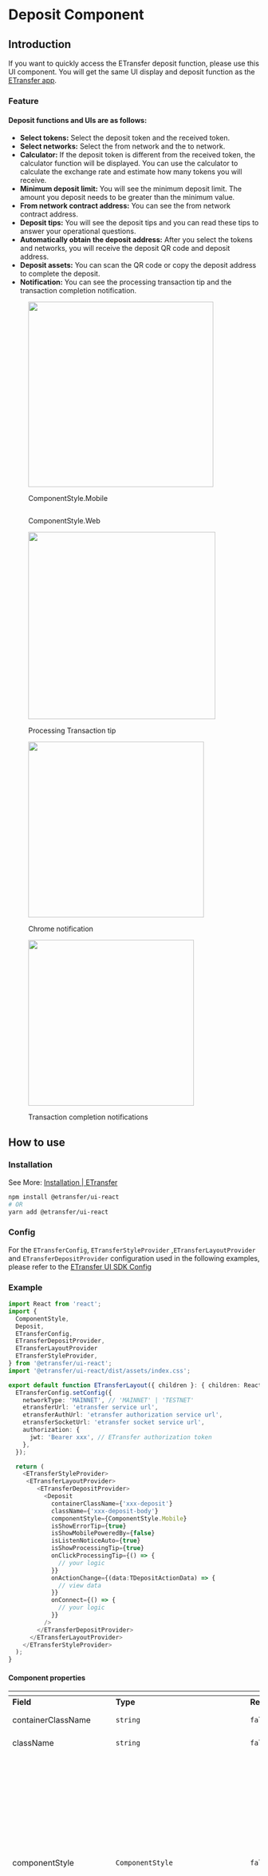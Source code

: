 # Deposit Component

## Introduction

If you want to quickly access the ETransfer deposit function, please use this UI component. You will get the same UI display and deposit function as the [ETransfer app](https://app.etransfer.exchange).

### Feature

#### Deposit functions and UIs are as follows:

* **Select tokens:** Select the deposit token and the received token.
* **Select networks:** Select the from network and the to network.
* **Calculator:** If the deposit token is different from the received token, the calculator function will be displayed. You can use the calculator to calculate the exchange rate and estimate how many tokens you will receive.
* **Minimum deposit limit:** You will see the minimum deposit limit. The amount you deposit needs to be greater than the minimum value.
* **From network contract address:** You can see the from network contract address.
* **Deposit tips:** You will see the deposit tips and you can read these tips to answer your operational questions.
* **Automatically obtain the deposit address:** After you select the tokens and networks, you will receive the deposit QR code and deposit address.
* **Deposit assets:** You can scan the QR code or copy the deposit address to complete the deposit.
* **Notification:** You can see the processing transaction tip and the transaction completion notification.

<figure><img src="../../../.gitbook/assets/image (2) (1).png" alt="" width="371"><figcaption><p>ComponentStyle.Mobile</p></figcaption></figure>

<figure><img src="../../../.gitbook/assets/image (1) (1).png" alt=""><figcaption><p>ComponentStyle.Web</p></figcaption></figure>

<figure><img src="../../../.gitbook/assets/image (16).png" alt="" width="375"><figcaption><p>Processing Transaction tip</p></figcaption></figure>

<figure><img src="../../../.gitbook/assets/image (17).png" alt="" width="352"><figcaption><p>Chrome notification</p></figcaption></figure>

<figure><img src="../../../.gitbook/assets/image (18).png" alt="" width="332"><figcaption><p>Transaction completion notifications</p></figcaption></figure>

## How to use

### Installation

See More: [Installation | ETransfer](../installation.md)

```bash
npm install @etransfer/ui-react
# OR
yarn add @etransfer/ui-react
```

### Config

For the `ETransferConfig`, `ETransferStyleProvider` ,`ETransferLayoutProvider` and `ETransferDepositProvider` configuration used in the following examples, please refer to the [ETransfer UI SDK Config](configuration.md)

### Example

```typescript
import React from 'react';
import {
  ComponentStyle,
  Deposit,
  ETransferConfig,
  ETransferDepositProvider,
  ETransferLayoutProvider
  ETransferStyleProvider,
} from '@etransfer/ui-react';
import '@etransfer/ui-react/dist/assets/index.css';

export default function ETransferLayout({ children }: { children: React.ReactNode }) {
  ETransferConfig.setConfig({
    networkType: 'MAINNET', // 'MAINNET' | 'TESTNET'
    etransferUrl: 'etransfer service url',
    etransferAuthUrl: 'etransfer authorization service url',
    etransferSocketUrl: 'etransfer socket service url',
    authorization: {
      jwt: 'Bearer xxx', // ETransfer authorization token
    },
  });

  return (
    <ETransferStyleProvider>
     <ETransferLayoutProvider>
        <ETransferDepositProvider>
          <Deposit
            containerClassName={'xxx-deposit'}
            className={'xxx-deposit-body'}
            componentStyle={ComponentStyle.Mobile}
            isShowErrorTip={true}
            isShowMobilePoweredBy={false}
            isListenNoticeAuto={true}
            isShowProcessingTip={true}
            onClickProcessingTip={() => {
              // your logic
            }}
            onActionChange={(data:TDepositActionData) => {
              // view data
            }}
            onConnect={() => {
              // your logic
            }}
          />
        </ETransferDepositProvider>
      </ETransferLayoutProvider>
    </ETransferStyleProvider>
  );
}
```

#### Component properties

<table data-header-hidden><thead><tr><th width="171"></th><th width="121"></th><th width="100"></th><th></th></tr></thead><tbody><tr><td><strong>Field</strong></td><td><strong>Type</strong></td><td><strong>Required</strong></td><td><strong>Remarks</strong></td></tr><tr><td>containerClassName</td><td><code>string</code></td><td><code>false</code></td><td>The additional class to Deposit.</td></tr><tr><td>className</td><td><code>string</code></td><td><code>false</code></td><td>The additional class to Deposit body.</td></tr><tr><td>componentStyle</td><td><code>ComponentStyle</code><br></td><td><code>false</code></td><td><p>Component style configuration items.</p><p><code>ComponentStyle.Mobile</code> is a UI that is better adapted to mobile size.</p><p><code>ComponentStyle.Web</code> is a UI that is better adapted to web size.</p><p>If you want to configure responsiveness, please switch the UI style at the appropriate time.</p><p>Default is <code>ComponentStyle.Web</code></p></td></tr><tr><td>isShowErrorTip</td><td><code>boolean</code></td><td><code>false</code></td><td>Whether to automatically pop up error prompt.</td></tr><tr><td>isShowMobilePoweredBy</td><td><code>boolean</code></td><td><code>false</code></td><td>Whether to display the mobile <strong>Powered By ETransfer</strong> logo.</td></tr><tr><td>isListenNoticeAuto</td><td><code>boolean</code></td><td><code>false</code></td><td><p>Whether to establish a socket connection to listen for deposit transaction notifications.</p><p>The default value is <code>true</code>.</p></td></tr><tr><td>isShowProcessingTip</td><td><code>boolean</code></td><td><code>false</code></td><td><p>Whether to display a prompt for ongoing deposit transactions.</p><p>The default value is <code>true</code>.</p></td></tr><tr><td>onClickProcessingTip</td><td><code>()=>void</code></td><td><code>false</code></td><td>The click event for the processing transaction tip.</td></tr><tr><td>onActionChange</td><td><code>(data:TDepositActionData)=>void</code></td><td><code>false</code></td><td>You can retrieve the current user's operation data within this method.</td></tr><tr><td>onConnect</td><td><code>()=>void</code></td><td><code>false</code></td><td>The wallet connection event.</td></tr></tbody></table>

#### Notes

* Ensure that the network configuration (`networkType`) , service URL (`etransferUrl`) , authorization URL (`etransferAuthUrl`) , socket URL (`etransferSocketUrl`) and authorization (`jwt`) are accurate.
* Use a valid JWT token to ensure proper functionality.
* To get `ETransferConfig authorization.jwt`, you can read [ETransfer SDK Auth](../auth.md)
* If you are using the message notification feature, please actively call `@etransfer/ui-react` `unsubscribeUserOrderRecord` method to cancel the WebSocket listener when logging out.

#### More Example

For more details and use cases, check out the [github example code](https://github.com/ETransferProject/etransfer-toolkit/blob/master/packages/example/src/app/deposit/page.tsx).\


## Contact Us

For any questions, please reach out to **contact@etransfer.exchange**.

